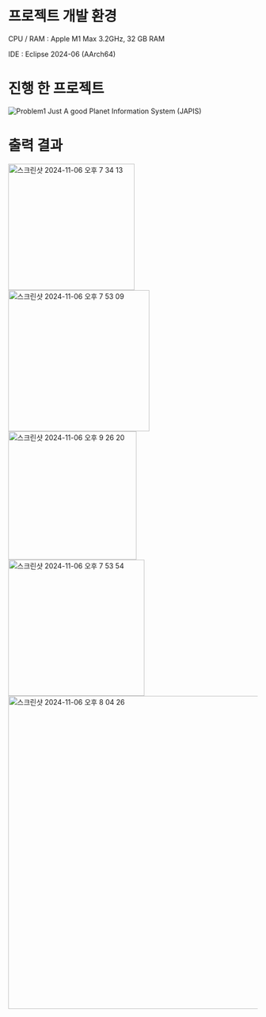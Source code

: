 # 프로젝트 개발 환경
CPU / RAM : Apple M1 Max 3.2GHz, 32 GB RAM

IDE : Eclipse 2024-06 (AArch64)

# 진행 한 프로젝트
![Problem1](https://github.com/user-attachments/assets/05a37768-b9fb-47c6-a05b-ae60f412cdc7)
Just A good Planet Information System (JAPIS)

# 출력 결과
<img width="255" alt="스크린샷 2024-11-06 오후 7 34 13" src="https://github.com/user-attachments/assets/91257ea0-e46d-447d-88d5-24ba0850ad40">

<img width="285" alt="스크린샷 2024-11-06 오후 7 53 09" src="https://github.com/user-attachments/assets/bbf86746-7c4b-4592-80ba-100f9cff97e0">

<img width="259" alt="스크린샷 2024-11-06 오후 9 26 20" src="https://github.com/user-attachments/assets/242e868f-d7b0-4170-819b-58a574e43073">

<img width="275" alt="스크린샷 2024-11-06 오후 7 53 54" src="https://github.com/user-attachments/assets/b13a1135-2979-4e84-9f26-80289ef69e6a">

<img width="632" alt="스크린샷 2024-11-06 오후 8 04 26" src="https://github.com/user-attachments/assets/7bdfedec-9df7-46a9-a69a-547a647a52cf">
